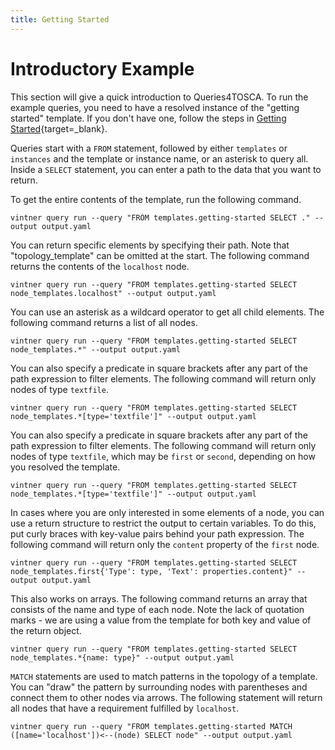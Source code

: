 ```yaml
---
title: Getting Started
---
```


# Introductory Example

This section will give a quick introduction to Queries4TOSCA. To run the example queries, you need to have a resolved instance of the
"getting started" template. If you don't have one, follow the steps in [Getting Started](../getting-started.md){target=_blank}.


Queries start with a `FROM` statement, followed by either `templates` or `instances` and the template or instance name, or an asterisk to query all.
Inside a `SELECT` statement, you can enter a path to the data that you want to return.

To get the entire contents of the template, run the following command.
```linenums="1"
vintner query run --query "FROM templates.getting-started SELECT ." --output output.yaml
```

You can return specific elements by specifying their path. Note that "topology_template" can be omitted at the start.
The following command returns the contents of the `localhost` node.

```linenums="1"
vintner query run --query "FROM templates.getting-started SELECT node_templates.localhost" --output output.yaml
```

You can use an asterisk as a wildcard operator to get all child elements. The following command returns a list of all nodes.
```linenums="1"
vintner query run --query "FROM templates.getting-started SELECT node_templates.*" --output output.yaml
```

You can also specify a predicate in square brackets after any part of the path expression to filter elements. 
The following command will return only nodes of type `textfile`.
```linenums="1"
vintner query run --query "FROM templates.getting-started SELECT node_templates.*[type='textfile']" --output output.yaml
```

You can also specify a predicate in square brackets after any part of the path expression to filter elements.
The following command will return only nodes of type `textfile`, which may be `first` or `second`, depending on how you resolved the template.
```linenums="1"
vintner query run --query "FROM templates.getting-started SELECT node_templates.*[type='textfile']" --output output.yaml
```

In cases where you are only interested in some elements of a node, you can use a return structure to restrict the output
to certain variables. To do this, put curly braces with key-value pairs behind your path expression. 
The following command will return only the `content` property of the `first` node.
```linenums="1"
vintner query run --query "FROM templates.getting-started SELECT node_templates.first{'Type': type, 'Text': properties.content}" --output output.yaml
```

This also works on arrays. The following command returns an array that consists of the name and type of each node. 
Note the lack of quotation marks - we are using a value from the template for both key and value of the return object.

```linenums="1"
vintner query run --query "FROM templates.getting-started SELECT node_templates.*{name: type}" --output output.yaml
```

`MATCH` statements are used to match patterns in the topology of a template. You can "draw" the pattern by surrounding nodes 
with parentheses and connect them to other nodes via arrows. The following statement will return all nodes that have a requirement fulfilled by `localhost`.

```linenums="1"
vintner query run --query "FROM templates.getting-started MATCH ([name='localhost'])<--(node) SELECT node" --output output.yaml
```
